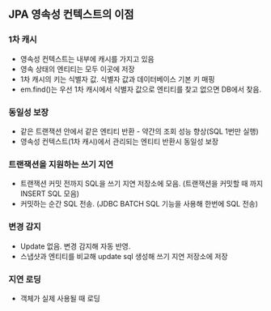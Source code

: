 ## JPA 영속성 컨텍스트의 이점
### 1차 캐시
- 영속성 컨텍스트는 내부에 캐시를 가지고 있음
- 영속 상태의 엔티티는 모두 이곳에 저장
- 1차 캐시의 키는 식별자 값. 식별자 값과 데이터베이스 기본 키 매핑
- em.find()는 우선 1차 캐시에서 식별자 값으로 엔티티를 찾고 없으면 DB에서 찾음.

### 동일성 보장
- 같은 트랜잭션 안에서 같은 엔티티 반환 - 약간의 조회 성능 향상(SQL 1번만 실행) 
- 영속성 컨텍스트(1차 캐시)에서 관리되는 엔티티 반환시 동일성 보장

### 트랜잭션을 지원하는 쓰기 지연
- 트랜잭션 커밋 전까지 SQL을 쓰기 지연 저장소에 모음. (트랜잭션을 커밋할 때 까지 INSERT SQL 모음)
- 커밋하는 순간 SQL 전송. (JDBC BATCH SQL 기능을 사용해 한번에 SQL 전송)

### 변경 감지
- Update 없음. 변경 감지해 자동 반영.
- 스냅샷과 엔티티를 비교해 update sql 생성해 쓰기 지연 저장소에 저장

### 지연 로딩
- 객체가 실제 사용될 때 로딩
